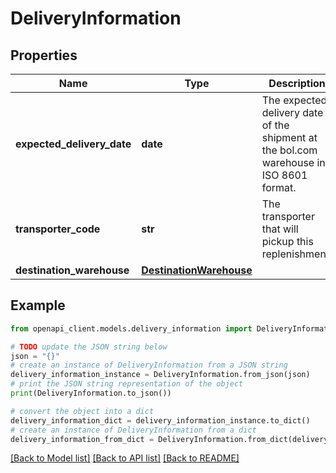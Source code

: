 # DeliveryInformation


## Properties

Name | Type | Description | Notes
------------ | ------------- | ------------- | -------------
**expected_delivery_date** | **date** | The expected delivery date of the shipment at the bol.com warehouse in ISO 8601 format. | 
**transporter_code** | **str** | The transporter that will pickup this replenishment. | 
**destination_warehouse** | [**DestinationWarehouse**](DestinationWarehouse.md) |  | 

## Example

```python
from openapi_client.models.delivery_information import DeliveryInformation

# TODO update the JSON string below
json = "{}"
# create an instance of DeliveryInformation from a JSON string
delivery_information_instance = DeliveryInformation.from_json(json)
# print the JSON string representation of the object
print(DeliveryInformation.to_json())

# convert the object into a dict
delivery_information_dict = delivery_information_instance.to_dict()
# create an instance of DeliveryInformation from a dict
delivery_information_from_dict = DeliveryInformation.from_dict(delivery_information_dict)
```
[[Back to Model list]](../README.md#documentation-for-models) [[Back to API list]](../README.md#documentation-for-api-endpoints) [[Back to README]](../README.md)


